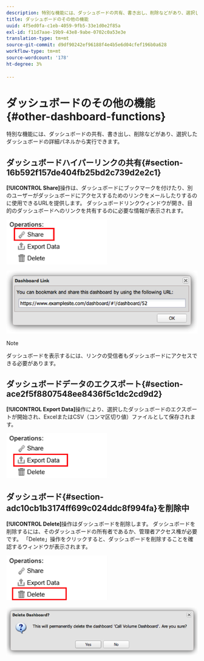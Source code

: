 ```yaml
---
description: 特別な機能には、ダッシュボードの共有、書き出し、削除などがあり、選択したダッシュボードの詳細パネルから実行できます。
title: ダッシュボードのその他の機能
uuid: 4f5ed0fa-c1eb-4059-9fb5-33e1d0e2f85a
exl-id: f11d7aae-19b9-43e8-9abe-0702c0a53e3e
translation-type: tm+mt
source-git-commit: d9df90242ef96188f4e4b5e6d04cfef196b0a628
workflow-type: tm+mt
source-wordcount: '178'
ht-degree: 3%

---
```


# ダッシュボードのその他の機能{#other-dashboard-functions}

特別な機能には、ダッシュボードの共有、書き出し、削除などがあり、選択したダッシュボードの詳細パネルから実行できます。

## ダッシュボードハイパーリンクの共有{#section-16b592f157de404fb25bd2c739d2e2c1}

**[!UICONTROL Share]**&#x200B;操作は、ダッシュボードにブックマークを付けたり、別のユーザーがダッシュボードにアクセスするためのリンクをメールしたりするのに使用できるURLを提供します。 ダッシュボードリンクウィンドウが開き、目的のダッシュボードへのリンクを共有するのに必要な情報が表示されます。

![](assets/share.png)

![](assets/dashboard_link.png)

>[!NOTE]
>
>ダッシュボードを表示するには、リンクの受信者もダッシュボードにアクセスできる必要があります。

## ダッシュボードデータのエクスポート{#section-ace2f5f8807548ee8436f5c1dc2cd9d2}

**[!UICONTROL Export Data]**&#x200B;操作により、選択したダッシュボードのエクスポートが開始され、ExcelまたはCSV（コンマ区切り値）ファイルとして保存されます。

![](assets/export_data.png)

## ダッシュボード{#section-adc10cb1b3174ff699c024ddc8f994fa}を削除中

**[!UICONTROL Delete]**&#x200B;操作はダッシュボードを削除します。 ダッシュボードを削除するには、そのダッシュボードの所有者であるか、管理者アクセス権が必要です。 「Delete」操作をクリックすると、ダッシュボードを削除することを確認するウィンドウが表示されます。

![](assets/delete.png)

![](assets/delete2.png)
